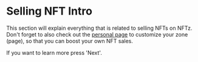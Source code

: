 # Selling NFT Intro

This section will explain everything that is related to selling NFTs on NFTz. Don't forget to also check out the [personal page](../../creator-zone/creator-zone-intro/) to customize your zone (page), so that you can boost your own NFT sales.&#x20;

If you want to learn more press 'Next'.&#x20;
